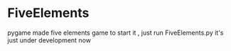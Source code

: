 # FiveElements
pygame made five elements game
to start it , just run FiveElements.py
it's just under development now
